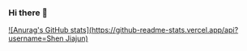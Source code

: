 ### Hi there 👋
[![Anurag's GitHub stats](https://github-readme-stats.vercel.app/api?username=Shen Jiajun)](https://github.com/anuraghazra/github-readme-stats)

<!--
**JJshen666/JJshen666** is a ✨ _special_ ✨ repository because its `README.md` (this file) appears on your GitHub profile.

Here are some ideas to get you started:

- 🔭 I’m currently working on ...
- 🌱 I’m currently learning ...
- 👯 I’m looking to collaborate on ...
- 🤔 I’m looking for help with ...
- 💬 Ask me about ...
- 📫 How to reach me: ...
- 😄 Pronouns: ...
- ⚡ Fun fact: ...
-->
